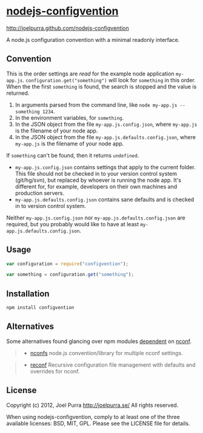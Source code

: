 # [nodejs-configvention](http://joelpurra.github.com/nodejs-configvention)
http://joelpurra.github.com/nodejs-configvention

A node.js configuration convention with a minimal readonly interface.


## Convention

This is the order settings are *read* for the example node application `my-app.js`. `configuration.get("something")` will look for `something` in this order. When the the first `something` is found, the search is stopped and the value is returned.

1. In arguments parsed from the command line, like `node my-app.js --something 1234`.
1. In the environment variables, for `something`.
1. In the JSON object from the file `my-app.js.config.json`, where `my-app.js` is the filename of your node app.
1. In the JSON object from the file `my-app.js.defaults.config.json`, where `my-app.js` is the filename of your node app.

If `something` can't be found, then it returns `undefined`.

- `my-app.js.config.json` contains settings that apply to the current folder. This file should not be checked in to your version control system (git/hg/svn), but replaced by whoever is running the node app. It's different for, for example, developers on their own machines and production servers.
- `my-app.js.defaults.config.json` contains sane defaults and is checked in to version control system.

Neither `my-app.js.config.json` nor `my-app.js.defaults.config.json` are required, but you probably would like to have at least `my-app.js.defaults.config.json`.



## Usage

```javascript
var configuration = require("configvention");

var something = configuration.get("something");
```


## Installation

```bash
npm install configvention
```



## Alternatives

Some alternatives found glancing over npm modules [dependent](https://npmjs.org/browse/depended/nconf) on [nconf](https://npmjs.org/package/nconf).

> - [nconfs](https://npmjs.org/package/nconfs) node.js convention/library for multiple nconf settings.

> - [reconf](https://npmjs.org/package/reconf) Recursive configuration file management with defaults and overrides for nconf.




## License
Copyright (c) 2012, Joel Purra <http://joelpurra.se/>
All rights reserved.

When using nodejs-configvention, comply to at least one of the three available licenses: BSD, MIT, GPL.
Please see the LICENSE file for details.


